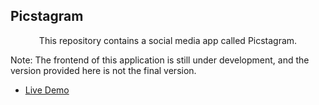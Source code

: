 ## Picstagram

<p align="center">
    This repository contains a social media app called Picstagram.
</p>

Note: The frontend of this application is still under development, and the version provided here is not the final version.

-   [Live Demo](https://social-media-api-sayed4900.vercel.app/)

